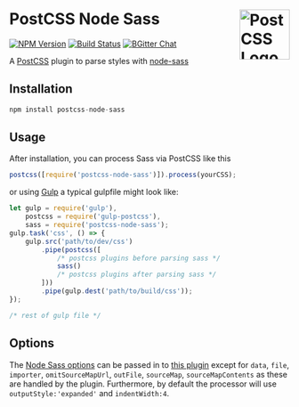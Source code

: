 # PostCSS Node Sass [<img src="https://postcss.github.io/postcss/logo.svg" alt="PostCSS Logo" width="90" height="90" align="right">][PostCSS]
[![NPM Version](https://img.shields.io/npm/v/postcss-node-sass.svg)](https://www.npmjs.com/package/postcss-node-sass)
[![Build Status](https://travis-ci.org/arpadHegedus/postcss-node-sass.svg?branch=master)](https://travis-ci.org/arpadHegedus/postcss-node-sass)
[![BGitter Chat](https://img.shields.io/badge/chat-gitter-blue.svg)](https://gitter.im/postcss/postcss)

A [PostCSS] plugin to parse styles with [node-sass]


[PostCSS]: https://github.com/postcss/postcss
[Gulp]: https://github.com/gulpjs/gulp
[node-sass]: https://github.com/sass/node-sass

## Installation

```js
npm install postcss-node-sass
```

## Usage

After installation, you can process Sass via PostCSS like this

```js
postcss([require('postcss-node-sass')]).process(yourCSS);
```

or using [Gulp] a typical gulpfile might look like:

```js
let gulp = require('gulp'),
    postcss = require('gulp-postcss'),
    sass = require('postcss-node-sass');
gulp.task('css', () => {
    gulp.src('path/to/dev/css')
        .pipe(postcss([
            /* postcss plugins before parsing sass */
            sass()
            /* postcss plugins after parsing sass */
        ]))
        .pipe(gulp.dest('path/to/build/css'));
});

/* rest of gulp file */
```

## Options

The [Node Sass options](https://github.com/sass/node-sass#options) can be passed in to [this plugin](https://github.com/arpadHegedus/postcss-node-sass) except for `data`, `file`, `importer`, `omitSourceMapUrl`, `outFile`, `sourceMap`, `sourceMapContents` as these are handled by the plugin. Furthermore, by default the processor will use `outputStyle:'expanded'` and `indentWidth:4`.
